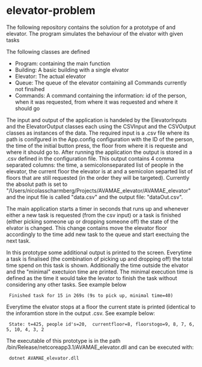 # elevator-problem

The following repository contains the solution for a prototype of and elevator. 
The program simulates the behaviour of the elvator with given tasks

The following classes are defined
- Program: containing the main function
- Building: A basic building with a single elvator
- Elevator: The actual elevator
- Queue: The queue of the elevator containing all Commands currently not finsihed
- Commands: A command containing the information: id of the person, when it was requested, from where it was requested and where it should go

The input and output of the application is handeled by the ElevatorInputs and the ElevatorOutput classes each using the CSVInput and the CSVOutput classes as instances of the data.
The required input is a .csv file where its path is conifgured in the App.config configuration with the ID of the person, the time of the initial button press, the floor from where it is requeste and where it should go to.  After running the application the output is stored in a .csv defined in the configuration file. This output contains 4 comma separated columns: the time, a semicolonseparated list of people in the elevator, the current floor the elevator is at and a semicolon separted list of floors that are still requested (in the order they will be targeted).
Currently the absolut path is set to "/Users/nicolasscharmberg/Projects/AVAMAE_elevator/AVAMAE_elevator" and the input file is called "data.csv" and the output file: "dataOut.csv".


The main application starts a timer in seconds that runs up and whenever either a new task is requested (from the csv input) or a task is finished (either picking someone up or dropping someone off) the state of the elvator is changed. 
This change contains move the elevator floor accordingly to the time add new task to the queue and start exectuing the next task.

In this prototype some additional output is printed to the screen.
Everytime a task is finalised (the combination of picking up and dropping off) the total time spend on this task is shown.
Additionally the time outside the elvator and the "minimal" exectuion time are printed. The minimal execution time is defined as the time it would take the levator to finish the task without considering any other tasks. See example below  

``` Finished task for 15 in 269s (9s to pick up, minimal time=40)```

Everytime the elvator stops at a floor the current state is printed (identical to the inforamtion store in the output .csv. See example below:

``` State: t=425, people id's=20,  currentfloor=8, floorstogo=9, 8, 7, 6, 5, 10, 4, 3, 2```

The executable of this prototype is in the path /bin/Release/netcoreapp3.1/AVAMAE_elevator.dll and can be executed with:

``` dotnet AVAMAE_elevator.dll```


